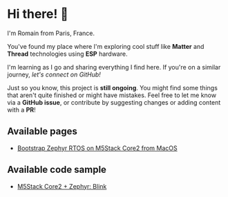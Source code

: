# Hi there! 👋

I'm Romain from Paris, France.

You've found my place where I'm exploring cool stuff like **Matter** and **Thread** technologies using **ESP** hardware.

I'm learning as I go and sharing everything I find here. If you're on a similar journey, *let's connect on GitHub!*

Just so you know, this project is **still ongoing**. You might find some things that aren't quite finished or might have mistakes. Feel free to let me know via a **GitHub issue**, or contribute by suggesting changes or adding content with a **PR**!

## Available pages

- [Bootstrap Zephyr RTOS on M5Stack Core2 from MacOS](./m5stack-core2-zephyr-101/)

## Available code sample

- [M5Stack Core2 + Zephyr: Blink](https://github.com/romaincolombo/esp-matter-thread-discovery/tree/main/code/m5stack_core2_zephyr_blink/)
